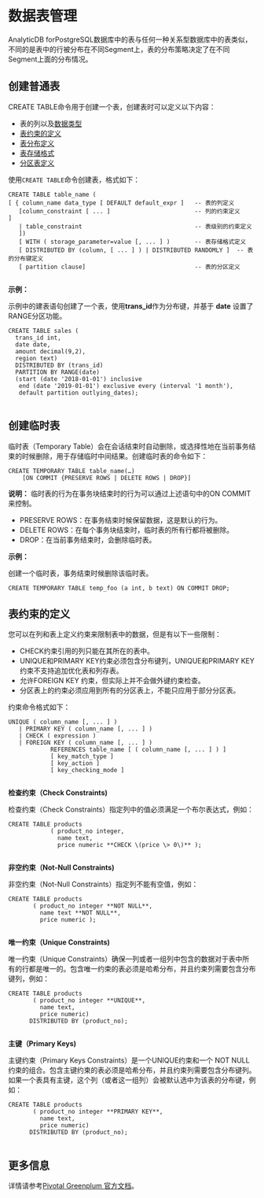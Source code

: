 # 数据表管理

AnalyticDB forPostgreSQL数据库中的表与任何一种关系型数据库中的表类似，不同的是表中的行被分布在不同Segment上，表的分布策略决定了在不同Segment上面的分布情况。

## 创建普通表

CREATE TABLE命令用于创建一个表，创建表时可以定义以下内容：

-   表的列以及[数据类型](/cn.zh-CN/开发入门/数据类型.md)
-   [表约束的定义](#section_vrw_rcq_rhb)
-   [表分布定义](/cn.zh-CN/数据管理/表分布定义.md)
-   [表存储格式](/cn.zh-CN/数据管理/表存储格式定义.md)
-   [分区表定义](/cn.zh-CN/数据管理/表分区定义.md)

使用`CREATE TABLE`命令创建表，格式如下：

```
CREATE TABLE table_name ( 
[ { column_name data_type [ DEFAULT default_expr ]   -- 表的列定义
   [column_constraint [ ... ]                        -- 列的约束定义
] 
   | table_constraint                                -- 表级别的约束定义                            
   ])
   [ WITH ( storage_parameter=value [, ... ] )       -- 表存储格式定义
   [ DISTRIBUTED BY (column, [ ... ] ) | DISTRIBUTED RANDOMLY ]  -- 表的分布键定义          
   [ partition clause]                               -- 表的分区定义
                
```

**示例：**

示例中的建表语句创建了一个表，使用**trans\_id**作为分布键，并基于 **date** 设置了RANGE分区功能。

```
CREATE TABLE sales (
  trans_id int,
  date date, 
  amount decimal(9,2), 
  region text)
  DISTRIBUTED BY (trans_id)  
  PARTITION BY RANGE(date)    
  (start (date '2018-01-01') inclusive
   end (date '2019-01-01') exclusive every (interval '1 month'),
   default partition outlying_dates); 
                
```

## 创建临时表

临时表（Temporary Table）会在会话结束时自动删除，或选择性地在当前事务结束的时候删除，用于存储临时中间结果。创建临时表的命令如下：

```
CREATE TEMPORARY TABLE table_name(…)
    [ON COMMIT {PRESERVE ROWS | DELETE ROWS | DROP}]
```

**说明：** 临时表的行为在事务块结束时的行为可以通过上述语句中的ON COMMIT来控制。

-   PRESERVE ROWS：在事务结束时候保留数据，这是默认的行为。
-   DELETE ROWS：在每个事务块结束时，临时表的所有行都将被删除。
-   DROP：在当前事务结束时，会删除临时表。

**示例：**

创建一个临时表，事务结束时候删除该临时表。

```
CREATE TEMPORARY TABLE temp_foo (a int, b text) ON COMMIT DROP;
```

## 表约束的定义

您可以在列和表上定义约束来限制表中的数据，但是有以下一些限制：

-   CHECK约束引用的列只能在其所在的表中。
-   UNIQUE和PRIMARY KEY约束必须包含分布键列，UNIQUE和PRIMARY KEY约束不支持追加优化表和列存表。
-   允许FOREIGN KEY 约束，但实际上并不会做外键约束检查。
-   分区表上的约束必须应用到所有的分区表上，不能只应用于部分分区表。

约束命令格式如下：

```
UNIQUE ( column_name [, ... ] )
   | PRIMARY KEY ( column_name [, ... ] ) 
   | CHECK ( expression )
   | FOREIGN KEY ( column_name [, ... ] )
            REFERENCES table_name [ ( column_name [, ... ] ) ]
            [ key_match_type ]
            [ key_action ]
            [ key_checking_mode ]
                
```

**检查约束（Check Constraints\)**

检查约束（Check Constraints）指定列中的值必须满足一个布尔表达式，例如：

```
CREATE TABLE products
            ( product_no integer,
              name text,
              price numeric **CHECK \(price \> 0\)** );
                
```

**非空约束（Not-Null Constraints\)**

非空约束（Not-Null Constraints）指定列不能有空值，例如：

```
CREATE TABLE products
       ( product_no integer **NOT NULL**,
         name text **NOT NULL**,
         price numeric );
                
```

**唯一约束（Unique Constraints\)**

唯一约束（Unique Constraints）确保一列或者一组列中包含的数据对于表中所有的行都是唯一的。包含唯一约束的表必须是哈希分布，并且约束列需要包含分布键列，例如：

```
CREATE TABLE products
       ( product_no integer **UNIQUE**,
         name text,
         price numeric)
      DISTRIBUTED BY (product_no);
                
```

**主键（Primary Keys\)**

主键约束（Primary Keys Constraints）是一个UNIQUE约束和一个 NOT NULL约束的组合。包含主键约束的表必须是哈希分布，并且约束列需要包含分布键列。如果一个表具有主键，这个列（或者这一组列）会被默认选中为该表的分布键，例如：

```
CREATE TABLE products
       ( product_no integer **PRIMARY KEY**,
         name text,
         price numeric)
      DISTRIBUTED BY (product_no);
                
```

## 更多信息

详情请参考[Pivotal Greenplum 官方文档](http://gpdb.docs.pivotal.io/43330/ref_guide/sql_commands/CREATE_TABLE.html)。


